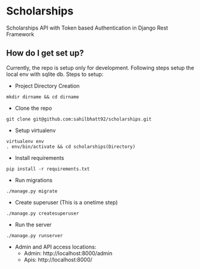 # Scholarships
Scholarships API with Token based Authentication in Django Rest Framework

## How do I get set up? ##
Currently, the repo is setup only for development. Following steps setup the local env with sqlite db.
Steps to setup:

* Project Directory Creation
```
mkdir dirname && cd dirname
```
* Clone the repo
```
git clone git@github.com:sahilbhatt92/scholarships.git
```
* Setup virtualenv
```
virtualenv env
. env/bin/activate && cd scholarships(Directory)
```
* Install requirements
```
pip install -r requirements.txt
```
* Run migrations
```
./manage.py migrate
```
* Create superuser (This is a onetime step)
```
./manage.py createsuperuser
```
* Run the server
```
./manage.py runserver
```

* Admin and API access locations:
  * Admin: http://localhost:8000/admin
  * Apis: http://localhost:8000/

